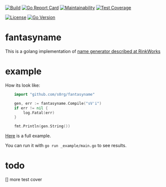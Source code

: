 [![Build](https://github.com/s0rg/fantasyname/workflows/ci/badge.svg)](https://github.com/s0rg/fantasyname/actions?query=workflow%3Aci)
[![Go Report Card](https://goreportcard.com/badge/github.com/s0rg/fantasyname)](https://goreportcard.com/report/github.com/s0rg/fantasyname)
[![Maintainability](https://api.codeclimate.com/v1/badges/95826f2eb57b89cefe70/maintainability)](https://codeclimate.com/github/s0rg/fantasyname/maintainability)
[![Test Coverage](https://api.codeclimate.com/v1/badges/95826f2eb57b89cefe70/test_coverage)](https://codeclimate.com/github/s0rg/fantasyname/test_coverage)


[![License](https://img.shields.io/github/license/s0rg/fantasyname)](https://github.com/s0rg/fantasyname/blob/main/LICENSE)
[![Go Version](https://img.shields.io/github/go-mod/go-version/s0rg/fantasyname)](go.mod)


# fantasyname

This is a golang implementation of [name generator described at RinkWorks](http://rinkworks.com/namegen/)

# example

How its look like:
```go
    import "github.com/s0rg/fantasyname"

    gen, err := fantasyname.Compile("sV'i")
    if err != nil {
        log.Fatal(err)
    }

    fmt.Println(gen.String())
```

[Here](https://github.com/s0rg/fantasyname/blob/master/_example/main.go) is a full example.

You can run it with `go run _example/main.go` to see results.

# todo

[] more test cover
